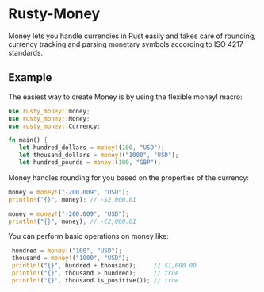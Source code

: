 # Rusty-Money

Money lets you handle currencies in Rust easily and takes care of rounding, currency tracking
and parsing monetary symbols according to ISO 4217 standards.

## Example

The easiest way to create Money is by using the flexible money! macro:

 ```rust
use rusty_money::money;
use rusty_money::Money;
use rusty_money::Currency;

fn main() {
    let hundred_dollars = money!(100, "USD");
    let thousand_dollars = money!("1000", "USD");
    let hundred_pounds = money!(100, "GBP");

```

Money handles rounding for you based on the properties of the currency:    

 ```rust
money = money!("-200.009", "USD");
println!("{}", money); // -$2,000.01

money = money!("-200.009", "USD");
println!("{}", money); // -€2,000.01

```

You can perform basic operations on money like: 
 
```rust
 hundred = money!("100", "USD");
 thousand = money!("1000", "USD");
 println!("{}", hundred + thousand);     // $1,000.00
 println!("{}", thousand > hundred);     // true
 println!("{}", thousand.is_positive()); // true
```